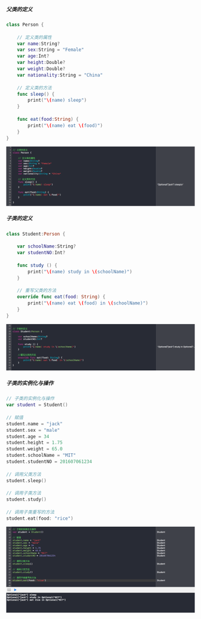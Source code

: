 
##### 父类的定义

```Swift
class Person {
    
    // 定义类的属性
    var name:String?
    var sex:String = "Female"
    var age:Int?
    var height:Double?
    var weight:Double?
    var nationality:String = "China"
    
    // 定义类的方法
    func sleep() {
        print("\(name) sleep")
    }
    
    func eat(food:String) {
        print("\(name) eat \(food)")
    }
}
```
![](https://github.com/CalvinCheungCoder/Swift/blob/master/14-%E7%B1%BB%E7%9A%84%E7%BB%A7%E6%89%BF/14-01.png)

##### 子类的定义

```Swift
class Student:Person {
    
    var schoolName:String?
    var studentNO:Int?
    
    func study () {
        print("\(name) study in \(schoolName)")
    }
    
    // 重写父类的方法
    override func eat(food: String) {
        print("\(name) eat \(food) in \(schoolName)")
    }
}

```
![](https://github.com/CalvinCheungCoder/Swift/blob/master/14-%E7%B1%BB%E7%9A%84%E7%BB%A7%E6%89%BF/14-02.png)

##### 子类的实例化与操作

```Swift
// 子类的实例化与操作
var student = Student()

// 赋值
student.name = "jack"
student.sex = "male"
student.age = 34
student.height = 1.75
student.weight = 65.0
student.schoolName = "MIT"
student.studentNO = 201607061234

// 调用父类方法
student.sleep()

// 调用子类方法
student.study()

// 调用子类重写的方法
student.eat(food: "rice")
```
![](https://github.com/CalvinCheungCoder/Swift/blob/master/14-%E7%B1%BB%E7%9A%84%E7%BB%A7%E6%89%BF/14-03.png)

